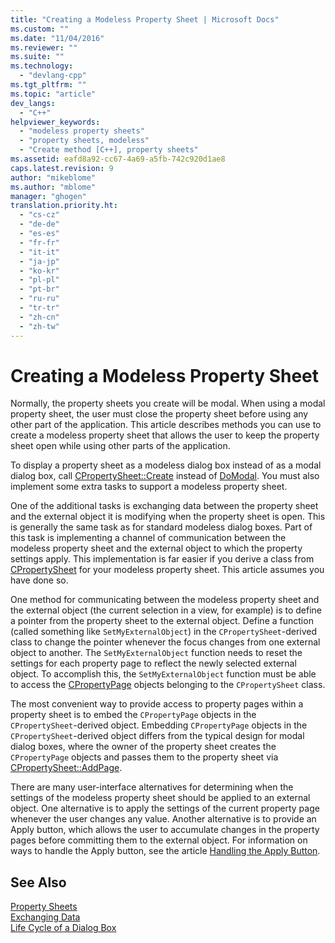 ```yaml
---
title: "Creating a Modeless Property Sheet | Microsoft Docs"
ms.custom: ""
ms.date: "11/04/2016"
ms.reviewer: ""
ms.suite: ""
ms.technology: 
  - "devlang-cpp"
ms.tgt_pltfrm: ""
ms.topic: "article"
dev_langs: 
  - "C++"
helpviewer_keywords: 
  - "modeless property sheets"
  - "property sheets, modeless"
  - "Create method [C++], property sheets"
ms.assetid: eafd8a92-cc67-4a69-a5fb-742c920d1ae8
caps.latest.revision: 9
author: "mikeblome"
ms.author: "mblome"
manager: "ghogen"
translation.priority.ht: 
  - "cs-cz"
  - "de-de"
  - "es-es"
  - "fr-fr"
  - "it-it"
  - "ja-jp"
  - "ko-kr"
  - "pl-pl"
  - "pt-br"
  - "ru-ru"
  - "tr-tr"
  - "zh-cn"
  - "zh-tw"
---
```

# Creating a Modeless Property Sheet
Normally, the property sheets you create will be modal. When using a modal property sheet, the user must close the property sheet before using any other part of the application. This article describes methods you can use to create a modeless property sheet that allows the user to keep the property sheet open while using other parts of the application.  
  
 To display a property sheet as a modeless dialog box instead of as a modal dialog box, call [CPropertySheet::Create](../mfc/reference/cpropertysheet-class.md#cpropertysheet__create) instead of [DoModal](../mfc/reference/cpropertysheet-class.md#cpropertysheet__domodal). You must also implement some extra tasks to support a modeless property sheet.  
  
 One of the additional tasks is exchanging data between the property sheet and the external object it is modifying when the property sheet is open. This is generally the same task as for standard modeless dialog boxes. Part of this task is implementing a channel of communication between the modeless property sheet and the external object to which the property settings apply. This implementation is far easier if you derive a class from [CPropertySheet](../mfc/reference/cpropertysheet-class.md) for your modeless property sheet. This article assumes you have done so.  
  
 One method for communicating between the modeless property sheet and the external object (the current selection in a view, for example) is to define a pointer from the property sheet to the external object. Define a function (called something like `SetMyExternalObject`) in the `CPropertySheet`-derived class to change the pointer whenever the focus changes from one external object to another. The `SetMyExternalObject` function needs to reset the settings for each property page to reflect the newly selected external object. To accomplish this, the `SetMyExternalObject` function must be able to access the [CPropertyPage](../mfc/reference/cpropertypage-class.md) objects belonging to the `CPropertySheet` class.  
  
 The most convenient way to provide access to property pages within a property sheet is to embed the `CPropertyPage` objects in the `CPropertySheet`-derived object. Embedding `CPropertyPage` objects in the `CPropertySheet`-derived object differs from the typical design for modal dialog boxes, where the owner of the property sheet creates the `CPropertyPage` objects and passes them to the property sheet via [CPropertySheet::AddPage](../mfc/reference/cpropertysheet-class.md#cpropertysheet__addpage).  
  
 There are many user-interface alternatives for determining when the settings of the modeless property sheet should be applied to an external object. One alternative is to apply the settings of the current property page whenever the user changes any value. Another alternative is to provide an Apply button, which allows the user to accumulate changes in the property pages before committing them to the external object. For information on ways to handle the Apply button, see the article [Handling the Apply Button](../mfc/handling-the-apply-button.md).  
  
## See Also  
 [Property Sheets](../mfc/property-sheets-mfc.md)   
 [Exchanging Data](../mfc/exchanging-data.md)   
 [Life Cycle of a Dialog Box](../mfc/life-cycle-of-a-dialog-box.md)

